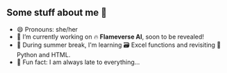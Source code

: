 ## Some stuff about me 👾
- 😄 Pronouns: she/her
- 🔭 I’m currently working on 🔥 **Flameverse AI**, soon to be revealed!
- 🌱 During summer break, I'm learning 🗃 Excel functions and revisiting 🐍 Python and HTML.
- 💅 Fun fact: I am always late to everything...
